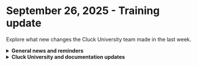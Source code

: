 # September 26, 2025 - Training update

Explore what new changes the Cluck University team made in the last week.

<details>

<summary><strong>General news and reminders</strong></summary>

* **SHOUT OUTS** **TO:**
  * Dion, Patrick, Alex, Aaron, Aaron, Bill, Calvin, Chris, and Ethan for passing the Foundations Certification.
  * Dylan, Luuk, Lauren, Paul, JC, Jordan, Sam, Brendan, Dawood, Kayla, Kathryn, Richard, Eric, Alex, Chris, Mahad, Kartik, Matthew, and Michael
    * Take the [Rewst Foundations](https://learn.rewst.io/rewst-foundations-certification) Exam, and collect your prestigious **Certified Rewster** badge in Discord along with access to the super-secret Discord channel.&#x20;
  * JC, Jordan, Revashlyn, Kayla, Patrick, Brendan, Brandon, and Divesh for passing the Clean Automation Certification.
    * Take the [Clean Automation](https://learn.rewst.io/clean-automation-certification) exam and get that fancy certificate!

- Join us in our [Cluck-U Discord channel](https://discord.com/channels/936789089703845988/1121465945295167588) if you have any questions, comments, or concerns!
- Sign up for Cluck University [Office Hours](https://learn.rewst.io/cluck-university-office-hours)  to work through any questions you have during and after training! If there is something you want us to cover, Let us know!

</details>

<details>

<summary><strong>Cluck University and documentation updates</strong></summary>

**What's new at Cluck University?**

* We have a new course! Check it out here: [**Rewst crash course**](https://learn.rewst.io/rewst-crash-course)

**New and updated documentation pages:**

* [Run PowerShell Script on Selected Devices Crate](https://docs.rewst.help/documentation/crates/existing-crate-documentation/run-powershell-script-on-selected-devices-crate)
* [Export MS365 Licenses to CSV Crate](https://docs.rewst.help/documentation/crates/existing-crate-documentation/export-ms365-licenses-to-csv-crate)
* [Reset Locked Accounts Crate](https://docs.rewst.help/~/revisions/VmxzEdeNWvX54TqYxxOB/documentation/crates/existing-crate-documentation/reset-locked-accounts-crate)
* [Use OpenAI to Suggest Responses to New Tickets Crate](https://docs.rewst.help/documentation/crates/existing-crate-documentation/use-openai-to-suggest-responses-to-new-tickets-crate)
* [Consolidate and Manage Duplicate Configurations Crate](https://docs.rewst.help/documentation/crates/existing-crate-documentation/consolidate-and-manage-duplicate-configurations-crate)
* [Compromised User Response Crate](https://docs.rewst.help/documentation/crates/existing-crate-documentation/compromised-user-response-crate)
* [Document Rewst Org Variables Crate](https://docs.rewst.help/documentation/crates/existing-crate-documentation/document-rewst-org-variables-crate)
* [Enable / Disable Mailbox Forwarding Crate](https://docs.rewst.help/documentation/crates/existing-crate-documentation/enable-disable-mailbox-forwarding-crate)
* [App Builder - Create Branding Variables Crate](https://docs.rewst.help/documentation/crates/existing-crate-documentation/app-builder-create-branding-variables-crate)
* [Assign Asset/Config to Ticket Based on Contact Crate](https://docs.rewst.help/documentation/crates/existing-crate-documentation/assign-asset-config-to-ticket-based-on-contact-crate)
* [Detailed MFA Enforcement Reporting Crate](https://docs.rewst.help/documentation/crates/existing-crate-documentation/detailed-mfa-enforcement-reporting-crate)
* [Exchange CIS Audit Crate](https://docs.rewst.help/documentation/crates/existing-crate-documentation/exchange-cis-audit-crate)
* [Microsoft Azure Tables Connection Crate](https://app.gitbook.com/o/mdGoyUomPKsvu1TSazxc/s/AQQ1EHVcEsGKBPVHmiav/documentation/crates/existing-crate-documentation/microsoft-azure-tables-connection-crate)
* [Deactivate ConnectWise PSA Contacts when their Company is Deactivated Crate](https://docs.rewst.help/documentation/crates/existing-crate-documentation/deactivate-connectwise-psa-contacts-when-their-company-is-deactivated-crate)
* [Updated guidance on field results in the Microsoft: User Onboarding Crate’s new user onboarding form](https://docs.rewst.help/documentation/crates/existing-crate-documentation/microsoft-user-onboarding-crate-v2/onboarding-form-inputs-and-workflow-process)
* [Updated guidance on how and when to use subworkflows in Rewst](https://docs.rewst.help/documentation/automations/workflows#subworkflows)\


</details>
